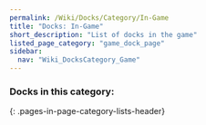 ```yaml
---
permalink: /Wiki/Docks/Category/In-Game
title: "Docks: In-Game"
short_description: "List of docks in the game"
listed_page_category: "game_dock_page"
sidebar:
  nav: "Wiki_DocksCategory_Game"
---
```


### Docks in this category:
{: .pages-in-page-category-lists-header}